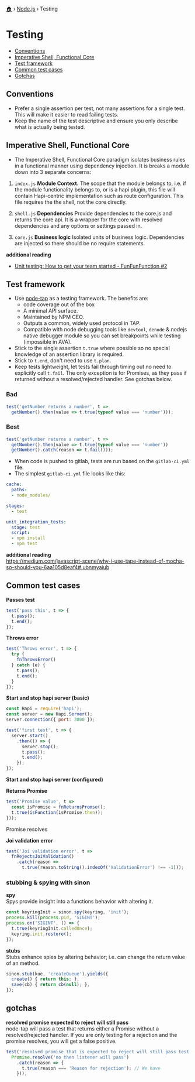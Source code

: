 [🏠](README.md) › [Node.js](nodejs.md) › Testing


# Testing

- [Conventions](#conventions)  
- [Imperative Shell, Functional Core](#imperative-shell-functional-core)
- [Test framework](#test-framework)
- [Common test cases](#common-test-cases)
- [Gotchas](#gotchas)


## Conventions

- Prefer a single assertion per test, not many assertions for a single test. This will make it easier to read failing tests.  
- Keep the name of the test descriptive and ensure you only describe what is actually being tested.  

## Imperative Shell, Functional Core  
- The Imperative Shell, Functional Core paradigm isolates business rules in a functional manner using dependency injection. It is breaks a module down into 3 separate concerns:  

1. `index.js` **Module Context.** The scope that the module belongs to, i.e. if the module functionality belongs to, or is a hapi plugin, this file will contain Hapi-centric implementation such as route configuration. This file requires the the shell, not the core directly.

2. `shell.js` **Dependencies** Provide dependencies to the core.js and returns the core api. It is a wrapper for the core with resolved dependencies and any options or settings passed in.  

3. `core.js` **Business logic** Isolated units of business logic. Dependencies are injected so there should be no require statements.


**additional reading**  
- [Unit testing: How to get your team started - FunFunFunction #2](https://www.youtube.com/watch?v=TWBDa5dqrl8)


## Test framework  
- Use [node-tap](http://www.node-tap.org) as a testing framework. The benefits are:
  - code coverage out of the box
  - A minimal API surface.
  - Maintained by NPM CEO.
  - Outputs a common, widely used protocol in TAP.
  - Compatible with node debugging tools like `devtool`, `denode` & nodejs native debugger module so you can set breakpoints while testing (impossible in AVA).
- Stick to the single assertion `t.true` where possible so no special knowledge of an assertion library is required.
- Stick to `t.end`, don't need to use `t.plan`.
- Keep tests lightweight, let tests fail through timing out no need to explicitly call `t.fail`. The only exception is for Promises, as they pass if returned without a resolved/rejected handler. See gotchas below.

### Bad  
```javascript
test('getNumber returns a number', t =>
  getNumber().then(value => t.true(typeof value === 'number')));
```

### Best
```javascript
test('getNumber returns a number', t =>
  getNumber().then(value => t.true(typeof value === 'number'))
  getNumber().catch(reason => t.fail()));
```

- When code is pushed to gitlab, tests are run based on the `gitlab-ci.yml` file.
- The simplest `gitlab-ci.yml` file looks like this:  

```yml
cache:
  paths:
  - node_modules/

stages:
  - test

unit_integration_tests:
  stage: test
  script:
  - npm install
  - npm test
```


**additional reading**  
https://medium.com/javascript-scene/why-i-use-tape-instead-of-mocha-so-should-you-6aa105d8eaf4#.ubnmyaiub


## Common test cases

**Passes test**  
```javascript
test('pass this', t => {
  t.pass();
  t.end();
});
```

**Throws error**  
```javascript
test('Throws error', t => {
  try {
    fnThrowsError()
  } catch (e) {
    t.pass();
    t.end();
  }
});
```

**Start and stop hapi server (basic)**  

```javascript
const Hapi = require('hapi');
const server = new Hapi.Server();
server.connection({ port: 3000 });

test('first test', t => {
  server.start()
    .then(() => {
      server.stop();
      t.pass();
      t.end();
    });
});
```

**Start and stop hapi server (configured)**  



**Returns Promise**  
```javascript
test('Promise value', t =>
  const isPromise = fnReturnsPromse();
  t.true(isFunction(isPromise.then));
}));
```

Promise resolves

**Joi validation error**  

```javascript
test('Joi validation error', t =>
  fnRejectsJoiValidation()
    .catch(reason =>
      t.true(reason.toString().indexOf('ValidationError') !== -1)));
```

### stubbing & spying with sinon

**spy**  
Spys provide insight into a functions behavior with altering it.    
```javascript
const keyringInit = sinon.spy(keyring, 'init');
process.kill(process.pid, 'SIGINT');
process.on('SIGINT', () => {
  t.true(keyringInit.calledOnce);
  keyring.init.restore();
});
```

**stubs**  
Stubs enhance spies by altering behavior; i.e. can change the return value of an method.  
```javascript
sinon.stub(kue, 'createQueue').yields({
  create() { return this; },
  save(cb) { return cb(null); },
});
```


## gotchas

**resolved promise expected to reject will still pass**  
node-tap will pass a test that returns either a Promise without a resolved/rejected handler. If you are only testing for a rejection and the promise resolves, you will get a false positive.

```javascript
test('resolved promise that is expected to reject will still pass test', t =>
  Promise.resolve('no then listener will pass')
    .catch(reason => {
      t.true(reason === 'Reason for rejection'); // We have
    }));
```

